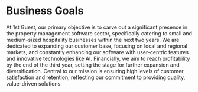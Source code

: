 # Business Goals

At 1st Guest, our primary objective is to carve out a significant presence in the property management software sector, specifically catering to small and medium-sized hospitality businesses within the next two years. We are dedicated to expanding our customer base, focusing on local and regional markets, and constantly enhancing our software with user-centric features and innovative technologies like AI. Financially, we aim to reach profitability by the end of the third year, setting the stage for further expansion and diversification. Central to our mission is ensuring high levels of customer satisfaction and retention, reflecting our commitment to providing quality, value-driven solutions.

